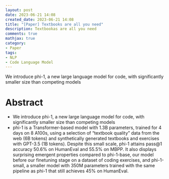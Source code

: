 ```yaml
---
layout: post
date: 2023-06-21 14:08
created_date: 2023-06-21 14:08
title: "[Paper] Textbooks are all you need"
description: Textbookas are all you need
comments: true
mathjax: true
category:
- Paper
tags:
- NLP
- Code Language Model
---
```


We introduce phi-1, a new large language model for code, with significantly smaller size than competing models
<!-- More -->

# Abstract

- We introduce phi-1, a new large language model for code, with significantly smaller size than competing models
- phi-1 is a Transformer-based model with 1.3B parameters, trained for 4 days on 8 A100s, using a selection of “textbook quality” data from the web (6B tokens) and synthetically generated textbooks and exercises with GPT-3.5 (1B tokens). Despite this small scale, phi-1 attains pass@1 accuracy 50.6% on HumanEval and 55.5% on MBPP. It also displays surprising emergent properties compared to phi-1-base, our model before our finetuning stage on a dataset of coding exercises, and phi-1-small, a smaller model with 350M parameters trained with the same pipeline as phi-1 that still achieves 45% on HumanEval.
